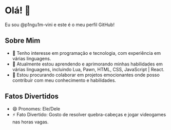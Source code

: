 # Olá! 👋

Eu sou @p1ngu1m-vini e este é o meu perfil GitHub!

## Sobre Mim
- 👀 Tenho interesse em programação e tecnologia, com experiência em várias linguagens.
- 🌱 Atualmente estou aprendendo e aprimorando minhas habilidades em várias linguagens, incluindo Lua, Pawn, HTML, CSS, JavaScript | React.
- 💞️ Estou procurando colaborar em projetos emocionantes onde posso contribuir com meu conhecimento e habilidades.


## Fatos Divertidos
- 😄 Pronomes: Ele/Dele
- ⚡ Fato Divertido: Gosto de resolver quebra-cabeças e jogar videogames nas horas vagas.

<!-- Sinta-se à vontade para explorar meus repositórios e não hesite em entrar em contato se tiver alguma dúvida ou oportunidade de colaboração interessante! -->
